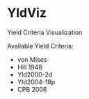# YldViz
 Yield Criteria Visualization

Available Yield Criteria:
* von Mises
* Hill 1948
* Yld2000-2d
* Yld2004-18p
* CPB 2006
